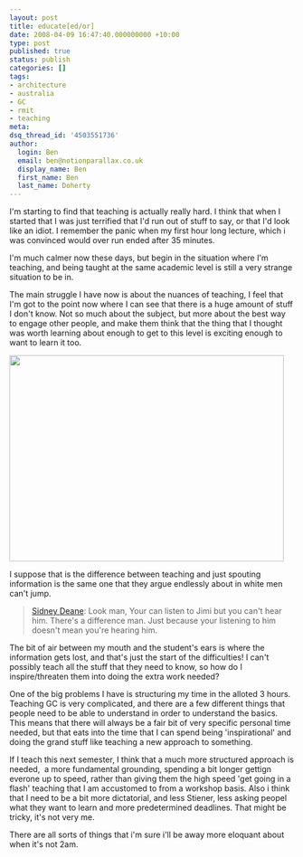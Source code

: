 ```yaml
---
layout: post
title: educate[ed/or]
date: 2008-04-09 16:47:40.000000000 +10:00
type: post
published: true
status: publish
categories: []
tags:
- architecture
- australia
- GC
- rmit
- teaching
meta:
dsq_thread_id: '4503551736'
author:
  login: Ben
  email: ben@notionparallax.co.uk
  display_name: Ben
  first_name: Ben
  last_name: Doherty
---
```

<p>I'm starting to find that teaching is actually really hard. I think that when I started that I was just terrified that I'd run out of stuff to say, or that I'd look like an idiot. I remember the panic when my first hour long lecture, which i was convinced would over run ended after 35 minutes.</p>
<p>I'm much calmer now these days, but begin in the situation where I'm  teaching, and being taught at the same academic level is still a very strange situation to be in.</p>
<p>The main struggle I have now is about the nuances of teaching, I feel that I'm got to the point now where I can see that there is a huge amount of stuff I don't know. Not so much about the subject, but more about the best way to engage other people, and make them think that the thing that I thought was worth learning about enough to get to this level is exciting enough to want to learn it too.</p>
<p><img src="{{ site.baseurl }}/assets/024543036012_z_whiticau.jpg" height="365" width="485" /></p>
<p><!--more-->I suppose that is the difference between teaching and just spouting information is the same one that they argue endlessly about in white men can't jump.</p>
<blockquote><p><a href="http://www.imdb.com/name/nm0000648/">Sidney Deane</a>: Look man, Your can listen to Jimi but you can't hear him. There's a difference man. Just because your listening to him doesn't mean you're hearing him.</p></blockquote>
<p>The bit of air between my mouth and the student's ears is where the information gets lost, and that's just the start of the difficulties! I can't possibly teach all the stuff that they need to know, so how do I inspire/threaten them into doing the extra work needed?</p>
<p>One of the big problems I have is structuring my time in the alloted 3 hours. Teaching GC is very complicated, and there are a few different things that people need to be able to understand in order to understand the basics. This means that there will always be a fair bit of very specific personal time needed, but that eats into the time that I can spend being 'inspirational' and doing the grand stuff like teaching a new approach to something.</p>
<p>If I teach this next semester, I think that a much more structured approach is needed,  a more fundamental grounding, spending a bit longer gettign everone up to speed, rather than giving them the high speed 'get going in a flash' teaching that I am accustomed to from a workshop basis. Also i think that I need to be a bit more dictatorial, and less Stiener, less asking peopel what they want to learn and more predetermined deadlines. That might be tricky, it's not very me.</p>
<p>There are all sorts of things that i'm sure i'll be away more eloquant about when it's not 2am.</p>
